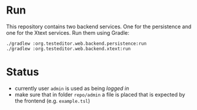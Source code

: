 # Run

This repository contains two backend services. One for the persistence and one for the Xtext services.
Run them using Gradle:

```
./gradlew :org.testeditor.web.backend.persistence:run
./gradlew :org.testeditor.web.backend.xtext:run
```

# Status

* currently user `admin` is used as being *logged in*
* make sure that in folder `repo/admin` a file is placed that is expected by the frontend (e.g. `example.tsl`)

